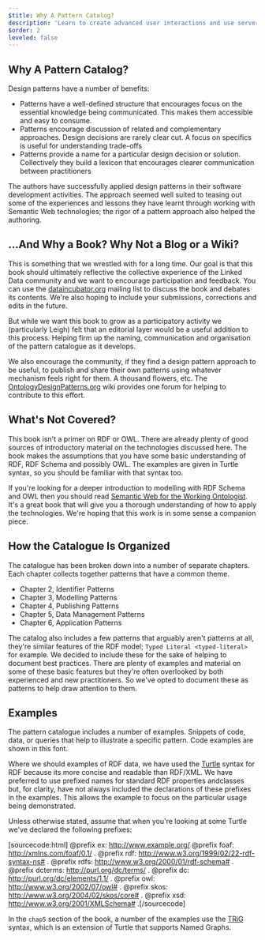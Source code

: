```yaml
---
$title: Why A Pattern Catalog?
description: 'Learn to create advanced user interactions and use server content.'
$order: 2
leveled: false
---
```


## Why A Pattern Catalog?

Design patterns have a number of benefits:

  * Patterns have a well-defined structure that encourages focus on the essential knowledge being communicated. This makes them accessible and easy to consume.
  * Patterns encourage discussion of related and complementary approaches. Design decisions are rarely clear cut. A focus on specifics is useful for understanding trade-offs
  * Patterns provide a name for a particular design decision or solution. Collectively they build a lexicon that encourages clearer communication between practitioners

The authors have successfully applied design patterns in their software development activities. The approach seemed well suited to teasing out some of the experiences and lessons they have learnt through working with Semantic Web technologies; the rigor of a pattern approach also helped the authoring.

## ...And Why a Book? Why Not a Blog or a Wiki?

This is something that we wrestled with for a long time. Our goal is that this book should ultimately reflective the collective experience of the Linked Data community and we want to encourage participation and feedback. You can use the [dataincubator.org](http://dataincubator.org/) mailing list to discuss the book and debates its contents. We're also hoping to include your submissions, corrections and edits in the future.

But while we want this book to grow as a participatory activity we (particularly Leigh) felt that an editorial layer would be a useful addition to this process. Helping firm up the naming, communication and organisation of the pattern catalogue as it develops.

We also encourage the community, if they find a design pattern approach to be useful, to publish and share their own patterns using whatever mechanism feels right for them. A thousand flowers, etc. The [OntologyDesignPatterns.org](http://ontologydesignpatterns.org/) wiki provides one forum for helping to contribute to this effort.

## What's Not Covered?

This book isn't a primer on RDF or OWL. There are already plenty of good sources of introductory material on the technologies discussed here. The book makes the assumptions that you have some basic understanding of RDF, RDF Schema and possibly OWL. The examples are given in Turtle syntax, so you should be familiar with that syntax too.

If you're looking for a deeper introduction to modelling with RDF Schema and OWL then you should read [Semantic Web for the Working
Ontologist](http://workingontologist.org/). It's a great book that will give you a thorough understanding of how to apply the technologies. We're hoping that this work is in some sense a companion piece.

## How the Catalogue Is Organized

The catalogue has been broken down into a number of separate chapters. Each chapter collects together patterns that have a
common theme.

  - Chapter 2, Identifier Patterns
  - Chapter 3, Modelling Patterns
  - Chapter 4, Publishing Patterns
  - Chapter 5, Data Management Patterns
  - Chapter 6, Application Patterns

The catalog also includes a few patterns that arguably aren't patterns at all, they're similar features of the RDF model; `Typed Literal <typed-literal>` for example. We decided to include these for the sake of helping to document best practices. There are plenty of examples and material on some of these basic features but they're often overlooked by both experienced and new practitioners. So we've opted to document these as patterns to help draw attention to them.

## Examples

The pattern catalogue includes a number of examples. Snippets of code, data, or queries that help to illustrate a specific pattern.
Code examples are shown in this font.

Where we should examples of RDF data, we have used the [Turtle](http://www.w3.org/TeamSubmission/turtle/) syntax for RDF because its more concise and readable than RDF/XML. We have preferred to use prefixed names for standard RDF properties andclasses but, for clarity, have not always included the declarations of these prefixes in the examples. This allows the example to focus on the particular usage being demonstrated.

Unless otherwise stated, assume that when you're looking at some Turtle we've declared the following prefixes:

[sourcecode:html]
   @prefix ex: <http://www.example.org/>
   @prefix foaf: <http://xmlns.com/foaf/0.1/> .
   @prefix rdf: <http://www.w3.org/1999/02/22-rdf-syntax-ns#> .
   @prefix rdfs: <http://www.w3.org/2000/01/rdf-schema#> .
   @prefix dcterms: <http://purl.org/dc/terms/> .
   @prefix dc: <http://purl.org/dc/elements/1.1/> .
   @prefix owl: <http://www.w3.org/2002/07/owl#> .
   @prefix skos: <http://www.w3.org/2004/02/skos/core#> .
   @prefix xsd: <http://www.w3.org/2001/XMLSchema#> .[/sourcecode]

In the `chap5` section of the book, a number of the examples use the [TRiG](http://www4.wiwiss.fu-berlin.de/bizer/trig/) syntax, which is an extension of Turtle that supports Named Graphs.
